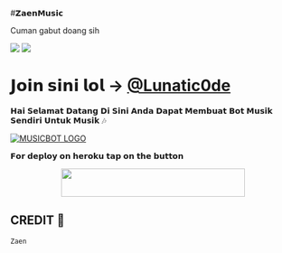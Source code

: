 #𝗭𝗮𝗲𝗻𝗠𝘂𝘀𝗶𝗰

Cuman gabut doang sih 

<a href="https://t.me/SharingUserbot"><img src="https://img.shields.io/badge/Join-Telegram%20Channel-red.svg?logo=Telegram"></a>
<a href="https://t.me/SharingUserbot"><img src="https://img.shields.io/badge/Join-Telegram%20Group-blue.svg?logo=telegram"></a>

#    𝗝𝗼𝗶𝗻 𝘀𝗶𝗻𝗶 𝗹𝗼𝗹 -> [@Lunatic0de](https://t.me/Lunatic0de) 

𝗛𝗮𝗶 𝗦𝗲𝗹𝗮𝗺𝗮𝘁 𝗗𝗮𝘁𝗮𝗻𝗴 𝗗𝗶 𝗦𝗶𝗻𝗶 𝗔𝗻𝗱𝗮 𝗗𝗮𝗽𝗮𝘁 𝗠𝗲𝗺𝗯𝘂𝗮𝘁 𝗕𝗼𝘁 𝗠𝘂𝘀𝗶𝗸 𝗦𝗲𝗻𝗱𝗶𝗿𝗶 𝗨𝗻𝘁𝘂𝗸 𝗠𝘂𝘀𝗶𝗸 🎶


[![MUSICBOT LOGO](https://telegra.ph/file/a8825c4326efdbd317847.jpg)](https://t.me/SharingUserbot )


𝗙𝗼𝗿 𝗱𝗲𝗽𝗹𝗼𝘆 𝗼𝗻 𝗵𝗲𝗿𝗼𝗸𝘂 𝘁𝗮𝗽 𝗼𝗻 𝘁𝗵𝗲 𝗯𝘂𝘁𝘁𝗼𝗻 


<p align="center"><a href="https://heroku.com/deploy?template=https://github.com/Zaen-ubot/Music">
  <img src="https://img.shields.io/badge/Deploy%20To%20Heroku-aqua?style=flat&logo=heroku" width="325" height="50.100" /></a></p>

## CREDIT 🌺
```
Zaen
```

